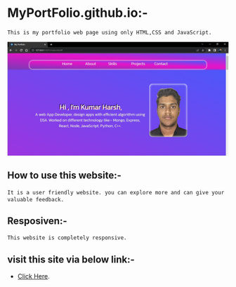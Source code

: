 # MyPortFolio.github.io:-
    This is my portfolio web page using only HTML,CSS and JavaScript.
![This is a sample image](/img/mainpage.JPG)
## How to use this website:- 
    It is a user friendly website. you can explore more and can give your valuable feedback.
## Resposiven:- 
    This website is completely responsive.

## visit this site via below link:-
* [Click Here][ce].

   [ce]: <https://kumarharsh2001.github.io/MyPortFolio.github.io.git/>